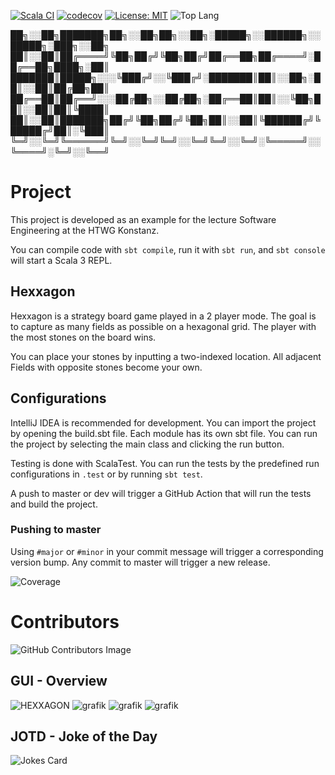[![Scala CI](https://github.com/HexxagonHTWG/Hexxagon/actions/workflows/scala.yml/badge.svg?branch=master)](https://github.com/HexxagonHTWG/Hexxagon/actions/workflows/scala.yml)
[![codecov](https://codecov.io/gh/HexxagonHTWG/Hexxagon/branch/master/graph/badge.svg?token=GGXRQECCY7)](https://codecov.io/gh/HexxagonHTWG/Hexxagon)
[![License: MIT](https://img.shields.io/badge/License-MIT-yellow.svg)](https://opensource.org/licenses/MIT)
![Top Lang](https://img.shields.io/github/languages/top/HexxagonHTWG/Hexxagon?color=magenta)

██╗░░██╗███████╗██╗░░██╗██╗░░██╗░█████╗░░██████╗░░█████╗░███╗░░██╗
██║░░██║██╔════╝╚██╗██╔╝╚██╗██╔╝██╔══██╗██╔════╝░██╔══██╗████╗░██║
███████║█████╗░░░╚███╔╝░░╚███╔╝░███████║██║░░██╗░██║░░██║██╔██╗██║
██╔══██║██╔══╝░░░██╔██╗░░██╔██╗░██╔══██║██║░░╚██╗██║░░██║██║╚████║
██║░░██║███████╗██╔╝╚██╗██╔╝╚██╗██║░░██║╚██████╔╝╚█████╔╝██║░╚███║
╚═╝░░╚═╝╚══════╝╚═╝░░╚═╝╚═╝░░╚═╝╚═╝░░╚═╝░╚═════╝░░╚════╝░╚═╝░░╚══╝

# Project

This project is developed as an example for the lecture Software Engineering at the HTWG Konstanz.

You can compile code with `sbt compile`, run it with `sbt run`, and `sbt console` will start a Scala 3 REPL.

## Hexxagon

Hexxagon is a strategy board game played in a 2 player mode. The goal is to capture as many fields as possible on a
hexagonal grid. The player with the most stones on the board wins.

You can place your stones by inputting a two-indexed location. All adjacent Fields with opposite stones become your own.

## Configurations

IntelliJ IDEA is recommended for development. You can import the project by opening the build.sbt file.
Each module has its own sbt file. You can run the project by selecting the main class and clicking the run button.

Testing is done with ScalaTest. You can run the tests by the predefined run configurations in `.test` or by
running `sbt test`.

A push to master or dev will trigger a GitHub Action that will run the tests and build the project.

### Pushing to master

Using `#major` or `#minor` in your commit message will trigger a corresponding version bump. Any commit to master will
trigger a new release.

![Coverage](https://codecov.io/github/HexxagonHTWG/Hexxagon/branch/master/graphs/sunburst.svg?token=GGXRQECCY7)

# Contributors

![GitHub Contributors Image](https://contrib.rocks/image?repo=HexxagonHTWG/Hexxagon)

## GUI - Overview

![HEXXAGON](https://user-images.githubusercontent.com/34040518/151370057-dd08f6ff-a616-44c8-8bac-97bae45c1a9f.gif)
![grafik](https://user-images.githubusercontent.com/34040518/145568350-a6b652d0-cc23-46a6-b5c3-1ecc1d98556a.png)
![grafik](https://user-images.githubusercontent.com/34040518/147228936-72d1362f-46bd-4367-8f57-4067dd7dd758.png)
![grafik](https://user-images.githubusercontent.com/34040518/147615216-5e6b8078-cf84-41f2-9e3b-ac4b67ec902b.png)

## JOTD - Joke of the Day

![Jokes Card](https://readme-jokes.vercel.app/api)
